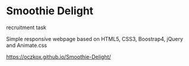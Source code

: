 # Smoothie Delight
recruitment task 

Simple responsive webpage based on HTML5, CSS3, Boostrap4, jQuery and Animate.css

https://oczkox.github.io/Smoothie-Delight/
